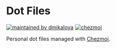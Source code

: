 # Dot Files

[![maintained by dmikalova](https://img.shields.io/static/v1?&color=ccff90&label=maintained%20by&labelColor=424242&logo=&logoColor=fff&message=dmikalova&&style=flat-square)](https://github.com/dmikalova)
[![chezmoi](https://img.shields.io/static/v1?&color=fff&label=&labelColor=424242&logoColor=fff&message=chezmoi&&style=flat-square)](https://www.chezmoi.io/)

Personal dot files managed with [Chezmoi](https://www.chezmoi.io/).
